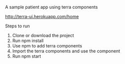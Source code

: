 A sample patient app using terra components

http://terra-ui.herokuapp.com/home

Steps to run

1. Clone or download the project
2. Run npm install
3. Use npm to add terra components
4. Import the terra components and use the component
3. Run npm start